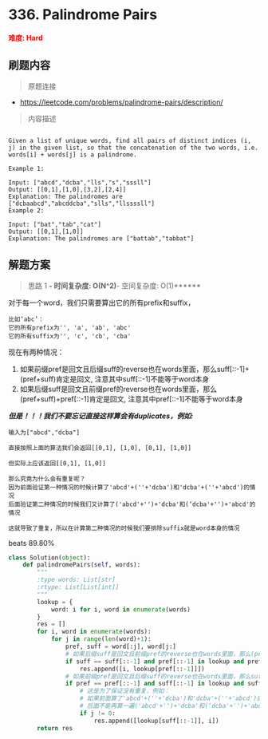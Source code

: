 # 336. Palindrome Pairs

**<font color=red>难度: Hard</font>**

## 刷题内容

> 原题连接

* https://leetcode.com/problems/palindrome-pairs/description/

> 内容描述

```

Given a list of unique words, find all pairs of distinct indices (i, j) in the given list, so that the concatenation of the two words, i.e. words[i] + words[j] is a palindrome.

Example 1:

Input: ["abcd","dcba","lls","s","sssll"]
Output: [[0,1],[1,0],[3,2],[2,4]] 
Explanation: The palindromes are ["dcbaabcd","abcddcba","slls","llssssll"]
Example 2:

Input: ["bat","tab","cat"]
Output: [[0,1],[1,0]] 
Explanation: The palindromes are ["battab","tabbat"]
```

## 解题方案

> 思路 1
******- 时间复杂度: O(N^2)******- 空间复杂度: O(1)******


对于每一个word，我们只需要算出它的所有prefix和suffix，

```
比如‘abc’：
它的所有prefix为'', 'a', 'ab', 'abc'
它的所有suffix为'', 'c', 'cb', 'cba'
```

现在有两种情况：

1. 如果前缀pref是回文且后缀suff的reverse也在words里面，那么suff[::-1]+(pref+suff)肯定是回文, 注意其中suff[::-1]不能等于word本身
2. 如果后缀suff是回文且前缀pref的reverse也在words里面，那么(pref+suff)+pref[::-1]肯定是回文, 注意其中pref[::-1]不能等于word本身

***但是！！！我们不要忘记直接这样算会有duplicates，例如:***
```
输入为["abcd","dcba"]

直接按照上面的算法我们会返回[[0,1], [1,0], [0,1], [1,0]]

但实际上应该返回[[0,1], [1,0]]

那么究竟为什么会有重复呢？
因为前面验证第一种情况的时候计算了'abcd'+(''+'dcba')和'dcba'+(''+'abcd')的情况
后面验证第二种情况的时候我们又计算了('abcd'+'')+'dcba'和(‘dcba'+'')+'abcd'的情况

这就导致了重复，所以在计算第二种情况的时候我们要排除suffix就是word本身的情况
```

beats 89.80%

```python
class Solution(object):
    def palindromePairs(self, words):
        """
        :type words: List[str]
        :rtype: List[List[int]]
        """
        lookup = {
            word: i for i, word in enumerate(words)
        }
        res = []
        for i, word in enumerate(words):
            for j in range(len(word)+1):
                pref, suff = word[:j], word[j:]
                # 如果后缀suff是回文且前缀pref的reverse也在words里面，那么(pref+suff)+pref[::-1]肯定是回文
                if suff == suff[::-1] and pref[::-1] in lookup and pref[::-1] != word:
                    res.append([i, lookup[pref[::-1]]])
                # 如果前缀pref是回文且后缀suff的reverse也在words里面，那么suff[::-1]+(pref+suff)肯定是回文
                if pref == pref[::-1] and suff[::-1] in lookup and suff[::-1] != word:
                    # 这是为了保证没有重复，例如：
                    # 如果前面算了'abcd'+(''+'dcba')和'dcba'+(''+'abcd')的情况
                    # 后面不能再算一遍('abcd'+'')+'dcba'和(‘dcba'+'')+'abcd'了
                    if j != 0:
                        res.append([lookup[suff[::-1]], i])
        return res
```





























